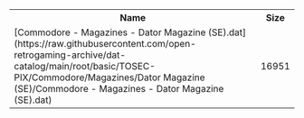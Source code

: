 <table>
<tr><th>Name</th><th>Size</th></tr>
<tr><td>[Commodore - Magazines - Dator Magazine (SE).dat](https://raw.githubusercontent.com/open-retrogaming-archive/dat-catalog/main/root/basic/TOSEC-PIX/Commodore/Magazines/Dator Magazine (SE)/Commodore - Magazines - Dator Magazine (SE).dat)</td><td>16951</td></tr>
</table>
